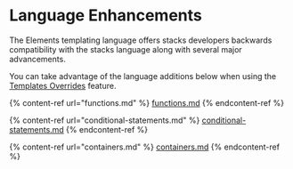 # Language Enhancements

The Elements templating language offers stacks developers backwards compatibility with the stacks language along with several major advancements.

You can take advantage of the language additions below when using the [Templates Overrides](../template-overrides.md) feature.

{% content-ref url="functions.md" %}
[functions.md](functions.md)
{% endcontent-ref %}

{% content-ref url="conditional-statements.md" %}
[conditional-statements.md](conditional-statements.md)
{% endcontent-ref %}

{% content-ref url="containers.md" %}
[containers.md](containers.md)
{% endcontent-ref %}
